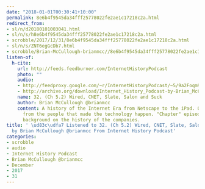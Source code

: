 ```yaml
---
date: "2018-01-01T00:30:41+10:00"
permalink: 8e6b4f9545da34fff25778022fe2ae1c17218c2a.html
redirect_from:
- sl/n/d20180101003041.html
- sl/n/s/h8e6b4f9545da34fff25778022fe2ae1c17218c2a.html
- scrobble/2017/12/31/8e6b4f9545da34fff25778022fe2ae1c17218c2a.html
- sl/n/s/ZNT6egGcDb7.html
- scrobble/Brian-McCullough-brianmcc//8e6b4f9545da34fff25778022fe2ae1c17218c2a.html
listen-of:
  h-cite:
    url: http://feeds.feedburner.com/InternetHistoryPodcast
    photo: ""
    audio:
    - http://feedproxy.google.com/~r/InternetHistoryPodcast/~5/9a2Foqm9Dbs/Ch._5_Part_2_-_Wired_CNET_Salon_Slate_and_Suck.mp3
    - http://archive.org/download/Internet_History_Podcast-by-Brian_McCullough/32_Ch_52_Wired_CNET_Slate_Salon_and_Suck.mp3
    name: 32. (Ch 5.2) Wired, CNET, Slate, Salon and Suck
    author: Brian McCullough @brianmcc
    content: A history of the Internet Era from Netscape to the iPad. Oral histories
      from the people that made the technology happen. "Chapter" episodes providing
      background on the history of the companies.
title: ' \ud83c\udfa7 Listened to 32. (Ch 5.2) Wired, CNET, Slate, Salon and Suck
  by Brian McCullough @brianmcc From Internet History Podcast'
categories:
- scrobble
- audio
- Internet History Podcast
- Brian McCullough @brianmcc
- December
- 2017
- 31
---
```


